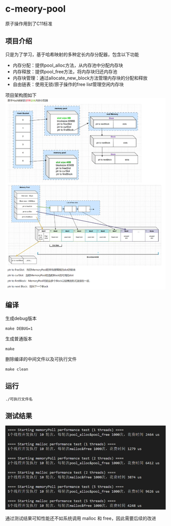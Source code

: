 # c-meory-pool
原子操作用到了C11标准

## 项目介绍
只是为了学习，基于哈希映射的多种定长内存分配器，包含以下功能
- 内存分配：提供pool_alloc方法，从内存池中分配内存块
- 内存释放：提供pool_free方法，将内存块归还内存池
- 内存块管理：通过allocate_new_block方法管理内存块的分配和释放
- 自由链表：使用无锁/原子操作的free list管理空闲内存块

项目架构图如下
![alt text](images/v1.png)

## 编译
生成debug版本
```
make DEBUG=1
```
生成普通版本
```
make
```
删除编译的中间文件以及可执行文件
```
make clean
```

## 运行
```
./可执行文件名
```

## 测试结果
![alt text](images/performanceV1.png)

通过测试结果可知性能还不如系统调用 malloc 和 free，因此需要后续的改进
